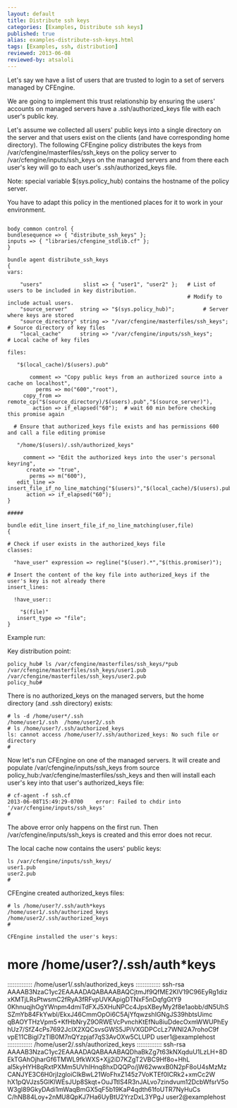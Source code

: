 ```yaml
---
layout: default
title: Distribute ssh keys
categories: [Examples, Distribute ssh keys]
published: true
alias: examples-distribute-ssh-keys.html
tags: [Examples, ssh, distribution]
reviewed: 2013-06-08
reviewed-by: atsaloli
---
```


Let's say we have a list of users that are trusted
to login to a set of servers managed by CFEngine.

We are going to implement this trust relationship
by ensuring the users' accounts on managed servers
have a .ssh/authorized_keys file with each user's
public key.

Let's assume we collected all users' public keys
into a single directory on the server and that
users exist on the clients (and have corresponding
home directory).  The following CFEngine policy
distributes the keys from /var/cfengine/masterfiles/ssh_keys
on the policy server to /var/cfengine/inputs/ssh_keys
on the managed servers and from there each user's
key will go to each user's .ssh/authorized_keys file.

Note: special variable $(sys.policy_hub) contains
the hostname of the policy server.


You have to adapt this policy in the mentioned places for it to work in your environment.

```cf3

body common control {
bundlesequence => { "distribute_ssh_keys" };
inputs => { "libraries/cfengine_stdlib.cf" };
}

bundle agent distribute_ssh_keys
{
vars:

    "users"             slist => { "user1", "user2" };   # List of users to be included in key distribution.
                                                         # Modify to include actual users.
    "source_server"    string => "$(sys.policy_hub)";         # Server where keys are stored
    "source_directory" string => "/var/cfengine/masterfiles/ssh_keys"; # Source directory of key files
    "local_cache"      string => "/var/cfengine/inputs/ssh_keys";      # Local cache of key files

files:

   "$(local_cache)/$(users).pub"

       comment => "Copy public keys from an authorized source into a cache on localhost",
         perms => mo("600","root"),
     copy_from => remote_cp("$(source_directory)/$(users).pub","$(source_server)"),
        action => if_elapsed("60");  # wait 60 min before checking this promise again

  # Ensure that authorized_keys file exists and has permissions 600 and call a file editing promise

   "/home/$(users)/.ssh/authorized_keys"

     comment => "Edit the authorized keys into the user's personal keyring",
      create => "true",
       perms => m("600"),
   edit_line => insert_file_if_no_line_matching("$(users)","$(local_cache)/$(users).pub"),
      action => if_elapsed("60"); 
}

#####

bundle edit_line insert_file_if_no_line_matching(user,file)
{

# Check if user exists in the authorized_keys file
classes:

  "have_user" expression => regline("$(user).*","$(this.promiser)");

# Insert the content of the key file into authorized_keys if the user's key is not already there
insert_lines:

  !have_user::

    "$(file)"
   insert_type => "file";
}
```

Example run:

Key distribution point:

```
policy_hub# ls /var/cfengine/masterfiles/ssh_keys/*pub 
/var/cfengine/masterfiles/ssh_keys/user1.pub  /var/cfengine/masterfiles/ssh_keys/user2.pub
policy_hub# 
```

There is no authorized_keys on the managed servers, but the home directory (and .ssh directory) exists:

```
# ls -d /home/user*/.ssh
/home/user1/.ssh  /home/user2/.ssh
# ls /home/user?/.ssh/authorized_keys  
ls: cannot access /home/user?/.ssh/authorized_keys: No such file or directory
#
```

Now let's run CFEngine on one of the managed servers.  It will create
and populate /var/cfengine/inputs/ssh_keys from source
policy_hub:/var/cfengine/masterfiles/ssh_keys 
and then will install each user's key into that user's
authorized_keys file:

```
# cf-agent -f ssh.cf
2013-06-08T15:49:29-0700    error: Failed to chdir into '/var/cfengine/inputs/ssh_keys'
#
```
The above error only happens on the first run.  Then /var/cfengine/inputs/ssh_keys
is created and this error does not recur.

The local cache now contains the users' public keys:
```
ls /var/cfengine/inputs/ssh_keys/
user1.pub
user2.pub
#
```

CFEngine created authorized_keys files:

```
# ls /home/user?/.ssh/auth*keys
/home/user1/.ssh/authorized_keys
/home/user2/.ssh/authorized_keys
#

CFEngine installed the user's keys:

```
# more /home/user?/.ssh/auth*keys
::::::::::::::
/home/user1/.ssh/authorized_keys
::::::::::::::
ssh-rsa AAAAB3NzaC1yc2EAAAADAQABAAABAQCjtmJf9QfME2KIV19C96EyRg1dizxKMTjLRsPtwsmC2fRyA3fRFvpUVKApigDTNxF5nDqfgGtY9
0KhnuqjhOgYWnpm4dmiTdFXJ5XHuNPCc4JpsXBeyMy2f8e1aobb/dN5UhSSZmYb84FkYwbI/EkxJ46CmmOpOi6C5AjYfqwzshIGNgJS39hbtsUimc
qBAOYTHzVpm5+KfHbNryZ9ORWEVcPvnchKtEfNu8iuDdecOxmWWUPhEyhUz7/SfZ4cPs7692JcIX2XQCsvsGWS5JPiVXGDPCcLz7WNI2A7rohoC9f
vpE11CBigl7zTlB0M7nQYzpjaf7qS3AvOXw5CLUPD user1@examplehost
::::::::::::::
/home/user2/.ssh/authorized_keys
::::::::::::::
ssh-rsa AAAAB3NzaC1yc2EAAAADAQABAAABAQDhaBkZg7t63kNXqduU1LzLH+8DEkTGAhOjharGf6TMWL9fkWXS+Xjj2iD7KZgT2VBC9Hf8o+HhL
al5kyHYH8qRxtPXMm5UVhIHnq8hxDQQPo/jW62wwxB0N2pF8oU4sMzMzCANJYE3C6H0rjIzgloiCIkBwL21WoFhxZ145z7VoKTEf0ICRk2+xmCc2W
hX1pQVJzs5GlKlWEsJUp8Skqt+OuJTtIS4R3nJALvo7zindvum12DcbWfsrV5oW3gl89GkyDAdi1mWaqBmGX5qF5b19KaP4qdth61foUTR7NyHuCs
C/hNB84Loy+2nMU8QpKJ7Ha6UyBtU2YrzDxL3YPgJ user2@examplehost
#
```

